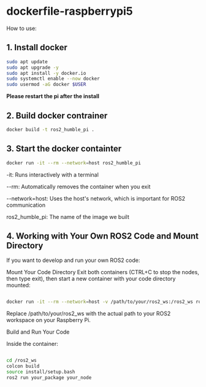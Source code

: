 # dockerfile-raspberrypi5

How to use:

## 1. Install docker
```bash
sudo apt update
sudo apt upgrade -y
sudo apt install -y docker.io
sudo systemctl enable --now docker
sudo usermod -aG docker $USER
   ```
**Please restart the pi after the install**

## 2. Build docker contrainer
```bash
docker build -t ros2_humble_pi .
   ```
## 3. Start the docker containter
```bash
docker run -it --rm --network=host ros2_humble_pi
   ```

-it: Runs interactively with a terminal

--rm: Automatically removes the container when you exit

--network=host: Uses the host's network, which is important for ROS2 communication

ros2_humble_pi: The name of the image we built

## 4. Working with Your Own ROS2 Code and Mount Directory
If you want to develop and run your own ROS2 code:

Mount Your Code Directory
Exit both containers (CTRL+C to stop the nodes, then type exit), then start a new container with your code directory mounted:

```bash

docker run -it --rm --network=host -v /path/to/your/ros2_ws:/ros2_ws ros2_humble_pi
```
Replace /path/to/your/ros2_ws with the actual path to your ROS2 workspace on your Raspberry Pi.

Build and Run Your Code

Inside the container:

```bash

cd /ros2_ws
colcon build
source install/setup.bash
ros2 run your_package your_node
```
